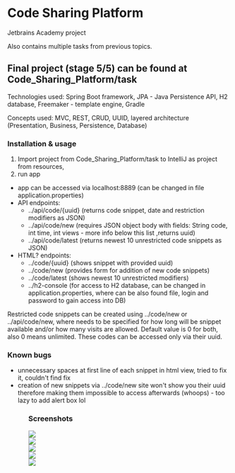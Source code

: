 # Code Sharing Platform
Jetbrains Academy project

Also contains multiple tasks from previous topics.

<h2><b>Final project (stage 5/5) can be found at Code_Sharing_Platform/task</b></h2>

Technologies used:
Spring Boot framework,
JPA - Java Persistence API,
H2 database,
Freemaker - template engine,
Gradle

Concepts used:
MVC,
REST, 
CRUD,
UUID,
layered architecture (Presentation, Business, Persistence, Database)

<h3>Installation & usage</h3>

<ol>
<li>Import project from Code_Sharing_Platform/task to IntelliJ as project from resources,
<li>run app
</ol>

<ul>
  <li> app can be accessed via localhost:8889 (can be changed in file application.properties)
  <li> API endpoints:
    <ul>
      <li> ../api/code/{uuid} (returns code snippet, date and restriction modifiers as JSON)
      <li> ../api/code/new (requires JSON object body with fields: String code, int time, int views - more info below this list ,returns uuid)
      <li> ../api/code/latest (returns newest 10 unrestricted code snippets as JSON)
    </ul>
    
  <li>HTML? endpoints:
    <ul>
      <li> ../code/{uuid} (shows snippet with provided uuid)
      <li> ../code/new (provides form for addition of new code snippets)
      <li> ../code/latest (shows newest 10 unrestricted modifiers)
      <li> ../h2-console (for access to H2 database, can be changed in application.properties, where can be also found file, login and password to gain access into DB)
    </ul>
</ul>

Restricted code snippets can be created using ../code/new or ../api/code/new, where needs to be specified for how long will be snippet available and/or how many visits are allowed. Default value is 0 for both, also 0 means unlimited.
These codes can be accessed only via their uuid.

<h3>Known bugs</h3>
  <ul>
    <li>unnecessary spaces at first line of each snippet in html view, tried to fix it, couldn't find fix
    <li>creation of new snippets via ../code/new site won't show you their uuid therefore making them impossible to access afterwards (whoops) - too lazy to add alert box lol
  <ul>
  
<h3>Screenshots</h3>
    
<div>
  <div><img src="https://user-images.githubusercontent.com/37751054/131235310-59798769-0df0-471e-86d8-82119b60ac59.png"></div>
  <div><img src="https://user-images.githubusercontent.com/37751054/131235586-8c5d486f-d1cf-4c70-a1bb-a883607aa426.png"></div>
  <div><img src="https://user-images.githubusercontent.com/37751054/131235587-12c611b9-f7a3-43ae-988b-00d88e8537d0.png"></div>
  <div><img src="https://user-images.githubusercontent.com/37751054/131235588-f8737dbd-de6c-4dde-a488-286f56d7f29b.png"></div>
  <div><img src="https://user-images.githubusercontent.com/37751054/131235589-38081200-99ee-427f-a6a2-7b779387512d.png"></div>
</div>
